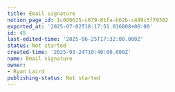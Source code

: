 ```yaml
---
title: Email signature
notion_page_id: 1c0d6625-c679-81fa-b62b-c489c5f79382
exported_at: '2025-07-02T18:17:51.016808+00:00'
id: 45
last-edited-time: '2025-06-25T17:32:00.000Z'
status: Not started
created-time: '2025-03-24T10:40:00.000Z'
name: Email signature
owner:
- Ryan Laird
publishing-status: Not started
---
```


